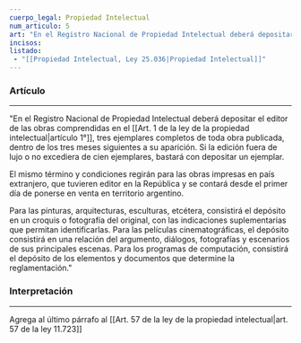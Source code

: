 ```yaml
---
cuerpo_legal: Propiedad Intelectual
num_articulo: 5
art: "En el Registro Nacional de Propiedad Intelectual deberá depositar el editor de las obras comprendidas en el artículo 1°, tres ejemplares completos de toda obra publicada, dentro de los tres meses siguientes a su aparición. Si la edición fuera de lujo o no excediera de cien ejemplares, bastará con depositar un ejemplar.  El mismo término y condiciones regirán para las obras impresas en país extranjero, que tuvieren editor en la República y se contará desde el primer día de ponerse en venta en territorio argentino.  Para las pinturas, arquitecturas, esculturas, etcétera, consistirá el depósito en un croquis o fotografía del original, con las indicaciones suplementarias que permitan identificarlas.  Para las películas cinematográficas, el depósito consistirá en una relación del argumento, diálogos, fotografías y escenarios de sus principales escenas. Para los programas de computación, consistirá el depósito de los elementos y documentos que determine la reglamentación."
incisos: 
listado:
 - "[[Propiedad Intelectual, Ley 25.036|Propiedad Intelectual]]"
---
```

### Artículo
---
"En el Registro Nacional de Propiedad Intelectual deberá depositar el editor de las obras comprendidas en el [[Art. 1 de la ley de la propiedad intelectual|artículo 1°]], tres ejemplares completos de toda obra publicada, dentro de los tres meses siguientes a su aparición. Si la edición fuera de lujo o no excediera de cien ejemplares, bastará con depositar un ejemplar.  

El mismo término y condiciones regirán para las obras impresas en país extranjero, que tuvieren editor en la República y se contará desde el primer día de ponerse en venta en territorio argentino.  

Para las pinturas, arquitecturas, esculturas, etcétera, consistirá el depósito en un croquis o fotografía del original, con las indicaciones suplementarias que permitan identificarlas.  Para las películas cinematográficas, el depósito consistirá en una relación del argumento, diálogos, fotografías y escenarios de sus principales escenas. Para los programas de computación, consistirá el depósito de los elementos y documentos que determine la reglamentación."

### Interpretación
---
Agrega al último párrafo al [[Art. 57 de la ley de la propiedad intelectual|art. 57 de la ley 11.723]]
